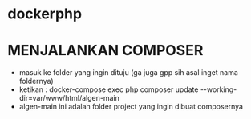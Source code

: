 # dockerphp

# MENJALANKAN COMPOSER
- masuk ke folder yang ingin dituju (ga juga gpp sih asal inget nama foldernya)
- ketikan : docker-compose exec php composer update --working-dir=var/www/html/algen-main
- algen-main ini adalah folder project yang ingin dibuat composernya
